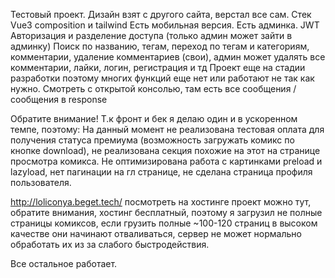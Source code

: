 Тестовый проект.
Дизайн взят с другого сайта, верстал все сам.
Стек Vue3 composition и tailwind
Есть мобильная версия.
Есть админка.
JWT Авторизация и разделение доступа (только админ может зайти в админку)
Поиск по названию, тегам, переход по тегам и категориям, комментарии, удаление комментариев (свои), админ может удалять все комментарии, лайки, логин, регистрация и тд
Проект еще на стадии разработки поэтому многих функций еще нет или работают не так как нужно.
Смотреть с открытой консолью, там есть все сообщения / сообщения в response

Обратите внимание! Т.к фронт и бек я делаю один и в ускоренном темпе, поэтому:
На данный момент не реализована тестовая оплата для получения статуса премиума (возможность загружать комикс по кнопке download), не реализована секция похожие на этот на странице просмотра комикса. Не оптимизирована работа с картинками preload и lazyload, нет пагинации на гл странице, не сделана страница профиля пользователя.

http://loliconya.beget.tech/ посмотреть на хостинге проект можно тут, обратите внимания, хостинг бесплатный, поэтому я загрузил не полные страницы комиксов, если грузить полные ~100-120 страниц в высоком качестве они начинают отваливаться, сервер не может нормально обработать их из за слабого быстродействия.

Все остальное работает.
